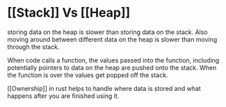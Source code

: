 # [[Stack]] Vs [[Heap]]
storing data on the heap is slower than storing data on the stack. Also moving around between different data on the heap is slower than moving through the stack.

When code calls a function, the values passed into the function, including potentially pointers to data on the heap are pushed onto the stack. When the function is over the values get popped off the stack.

[[Ownership]] in rust helps to handle where data is stored and what happens after you are finished using it.